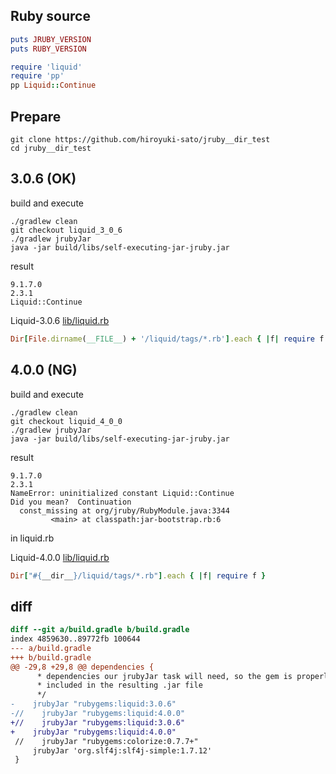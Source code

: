 
## Ruby source

```ruby
puts JRUBY_VERSION
puts RUBY_VERSION

require 'liquid'
require 'pp'
pp Liquid::Continue
```

## Prepare

```
git clone https://github.com/hiroyuki-sato/jruby__dir_test
cd jruby__dir_test
```


## 3.0.6 (OK)

build and execute

```
./gradlew clean
git checkout liquid_3_0_6
./gradlew jrubyJar
java -jar build/libs/self-executing-jar-jruby.jar
```

result

```
9.1.7.0
2.3.1
Liquid::Continue
```

Liquid-3.0.6 [lib/liquid.rb](https://github.com/Shopify/liquid/blob/8d19fdde7f48347107632f91efb84526aa4972c4/lib/liquid.rb#L74)

```ruby
Dir[File.dirname(__FILE__) + '/liquid/tags/*.rb'].each { |f| require f }
```


## 4.0.0 (NG)

build and execute

```
./gradlew clean
git checkout liquid_4_0_0
./gradlew jrubyJar
java -jar build/libs/self-executing-jar-jruby.jar
```

result

```
9.1.7.0
2.3.1
NameError: uninitialized constant Liquid::Continue
Did you mean?  Continuation
  const_missing at org/jruby/RubyModule.java:3344
         <main> at classpath:jar-bootstrap.rb:6
```

in liquid.rb

Liquid-4.0.0 [lib/liquid.rb](https://github.com/Shopify/liquid/blob/ad00998ef8a6722065e1e17476ac26aa715b84ed/lib/liquid.rb#L79)

```ruby
Dir["#{__dir__}/liquid/tags/*.rb"].each { |f| require f }
```

## diff

```diff
diff --git a/build.gradle b/build.gradle
index 4859630..89772fb 100644
--- a/build.gradle
+++ b/build.gradle
@@ -29,8 +29,8 @@ dependencies {
      * dependencies our jrubyJar task will need, so the gem is properly
      * included in the resulting .jar file
      */
-    jrubyJar "rubygems:liquid:3.0.6"
-//    jrubyJar "rubygems:liquid:4.0.0"
+//    jrubyJar "rubygems:liquid:3.0.6"
+    jrubyJar "rubygems:liquid:4.0.0"
 //    jrubyJar "rubygems:colorize:0.7.7+"
     jrubyJar 'org.slf4j:slf4j-simple:1.7.12'
 }
```


